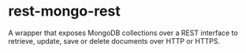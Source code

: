 # rest-mongo-rest
A wrapper that exposes MongoDB collections over a REST interface to retrieve, update, save or delete documents over HTTP or HTTPS.
